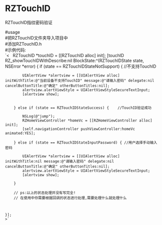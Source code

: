 # RZTouchID
RZTouchID指纹密码验证

#usage</br>
#把RZTouchID文件夹导入项目中</br>
#添加RZTouchID.h</br>
#示例代码:</br>
`<
    RZTouchID *touchID = [[RZTouchID alloc] init];
    [touchID RZ_showTouchIDWithDescribe:nil BlockState:^(RZTouchIDState state, NSError *error) {
        if (state == RZTouchIDStateNotSupport) {    //不支持TouchID
            
            UIAlertView *alertview = [[UIAlertView alloc] initWithTitle:@"当前设备不支持TouchID" message:@"请输入密码" delegate:nil cancelButtonTitle:@"确定" otherButtonTitles:nil];
            alertview.alertViewStyle = UIAlertViewStyleSecureTextInput;
            [alertview show];
            
            
        } else if (state == RZTouchIDStateSuccess) {    //TouchID验证成功
            
            NSLog(@"jump");
            RZHomeViewController *homeVc = [[RZHomeViewController alloc] init];
            [self.navigationController pushViewController:homeVc animated:YES];
            
        } else if (state == RZTouchIDStateInputPassword) { //用户选择手动输入密码
            
            UIAlertView *alertview = [[UIAlertView alloc] initWithTitle:nil message:@"请输入密码" delegate:nil cancelButtonTitle:@"确定" otherButtonTitles:nil];
            alertview.alertViewStyle = UIAlertViewStyleSecureTextInput;
            [alertview show];
            
        }
        
        // ps:以上的状态处理并没有写完全!
        // 在使用中你需要根据回调的状态进行处理,需要处理什么就处理什么
        
        
        
    }];
    >`
